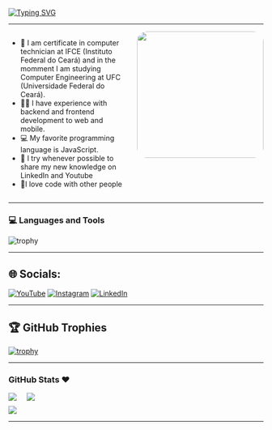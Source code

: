 <!--# Maurício de Moura dos Santos | Software Developer!-->
[![Typing SVG](https://readme-typing-svg.demolab.com?font=Gluten&size=30&duration=3000&pause=100&color=1A5C79&center=true&vCenter=true&multiline=true&random=false&width=580&height=85&lines=Maur%C3%ADcio+de+Moura+dos+Santos;Software+Developer+%F0%9F%91%A8%E2%80%8D%F0%9F%92%BB)](https://git.io/typing-svg)

<hr>

<div style="display: flex; align-items: start;gap: 20px">
   <div>
     <ul>
        <li>📖 I am certificate in computer technician at IFCE (Instituto Federal do Ceará) and in the momment I am studying Computer Engineering at UFC (Universidade Federal do Ceará).</li>
        <li>👨‍💻 I have experience with backend and frontend development to web and mobile.</li>
        <li>💻 My favorite programming language is JavaScript.</li>
        <li>💬 I try whenever possible to share my new knowledge on LinkedIn and Youtube</li>
        <li>🤝I love code with other people</li>
     </ul>
   </div>

   <div align="center" style="border-radius: 20px;">
     <img src="https://media1.giphy.com/media/v1.Y2lkPTc5MGI3NjExZGQ3NDJlbnVydHk1dnYxeXUxeTVuYmF3cXJnZDU1cHU2ZmdobTVtaSZlcD12MV9pbnRlcm5hbF9naWZfYnlfaWQmY3Q9Zw/qgQUggAC3Pfv687qPC/giphy.webp" style="border-radius: 20px;width: 250px">
   </div>
</div>

<hr>

<!--
## Projects I've worked on
1. **Gemini AI Kotlin Multiplatform App (Android, iOS, Windows, macOS, Linux, and Web):**
   Gemini AI KMP App is a Kotlin Compose Multiplatform project designed by Gemini AI where you can retrieve information from text and images in a conversational format. Additionally, it allows storing chats group-wise using SQLDelight and KStore, and facilitates changing the Gemini API key.
<hr>-->

### 💻 Languages and Tools

![trophy](https://skillicons.dev/icons?i=git,github,javascript,typescript,react,nodejs,cs,dotnet,java,spring,kotlin,androidstudio,swift,&perline=18)
<hr>

## 🌐 Socials:
[![YouTube](https://img.shields.io/badge/YouTube-FF0000?style=for-the-badge&logo=youtube&logoColor=white)](https://www.youtube.com/c/DragunXtreme/videos) [![Instagram](https://img.shields.io/badge/Instagram-E4405F?style=for-the-badge&logo=instagram&logoColor=white)](https://instagram.com/codingmeet26) 
[![LinkedIn](https://img.shields.io/badge/LinkedIn-0077B5?style=for-the-badge&logo=linkedin&logoColor=white)](https://www.linkedin.com/in/maurrici/)


<hr>


## 🏆 GitHub Trophies

[![trophy](https://github-profile-trophy.vercel.app/?username=Maurrici&theme=discord&column=8&margin-w=5&margin-h=5)](https://github.com/Coding-Meet/)
<hr>

### GitHub Stats ❤️ 

<div style="display: flex; align-items: start;gap: 20px">
   <img align="center" src="https://github-profile-summary-cards.vercel.app/api/cards/stats?username=Maurrici&theme=nord_dark"/>

   <img align="center" src="https://github-profile-summary-cards.vercel.app/api/cards/repos-per-language?username=Maurrici&theme=nord_dark"/>
</div>

<div style="margin-top: 10px;">
   <img src="https://github-profile-summary-cards.vercel.app/api/cards/profile-details?username=Maurrici&theme=nord_dark"/>
</div>

<hr>
